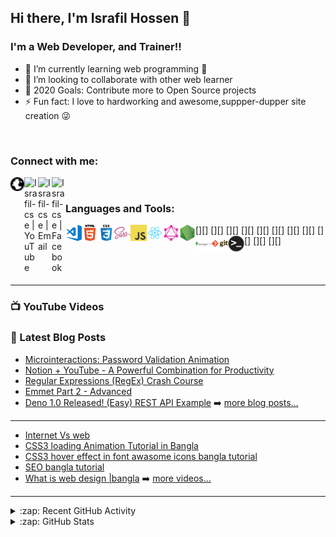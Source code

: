 
## Hi there, I'm Israfil Hossen 👋


### I'm a Web Developer, and Trainer!!


- 🌱 I’m currently learning web programming 🤣
- 👯 I’m looking to collaborate with other web learner
- 🥅 2020 Goals: Contribute more to Open Source projects
- ⚡ Fun fact: I love to hardworking and awesome,suppper-dupper site creation 😜

<br />

### Connect with me:

[<img align="left" alt="Israfil-cse.com" width="22px" src="https://raw.githubusercontent.com/iconic/open-iconic/master/svg/globe.svg" />][website]
[<img align="left" alt="Israfil-cse | YouTube" width="22px" src="https://cdn.jsdelivr.net/npm/simple-icons@v3/icons/youtube.svg" />][youtube]
[<img align="left" alt="Israfil-cse | Email" width="22px" src="https://cdn.jsdelivr.net/npm/simple-icons@v3/icons/gmail.svg" />][Email]
[<img align="left" alt="Israfil-cse | Facebook" width="22px" src="https://cdn.jsdelivr.net/npm/simple-icons@v3/icons/facebook.svg" />][Facebook]


<br />

### Languages and Tools:

[<img align="left" alt="Visual Studio Code" width="26px" src="https://raw.githubusercontent.com/github/explore/80688e429a7d4ef2fca1e82350fe8e3517d3494d/topics/visual-studio-code/visual-studio-code.png" />][]
[<img align="left" alt="HTML5" width="26px" src="https://raw.githubusercontent.com/github/explore/80688e429a7d4ef2fca1e82350fe8e3517d3494d/topics/html/html.png" />][]
[<img align="left" alt="CSS3" width="26px" src="https://raw.githubusercontent.com/github/explore/80688e429a7d4ef2fca1e82350fe8e3517d3494d/topics/css/css.png" />][]
[<img align="left" alt="Sass" width="26px" src="https://raw.githubusercontent.com/github/explore/80688e429a7d4ef2fca1e82350fe8e3517d3494d/topics/sass/sass.png" />][]
[<img align="left" alt="JavaScript" width="26px" src="https://raw.githubusercontent.com/github/explore/80688e429a7d4ef2fca1e82350fe8e3517d3494d/topics/javascript/javascript.png" />][]
[<img align="left" alt="React" width="26px" src="https://raw.githubusercontent.com/github/explore/80688e429a7d4ef2fca1e82350fe8e3517d3494d/topics/react/react.png" />][]
[<img align="left" alt="GraphQL" width="26px" src="https://raw.githubusercontent.com/github/explore/80688e429a7d4ef2fca1e82350fe8e3517d3494d/topics/graphql/graphql.png" />][]
[<img align="left" alt="Node.js" width="26px" src="https://raw.githubusercontent.com/github/explore/80688e429a7d4ef2fca1e82350fe8e3517d3494d/topics/nodejs/nodejs.png" />][]
[<img align="left" alt="MongoDB" width="26px" src="https://raw.githubusercontent.com/github/explore/80688e429a7d4ef2fca1e82350fe8e3517d3494d/topics/mongodb/mongodb.png" />][]
[<img align="left" alt="Git" width="26px" src="https://raw.githubusercontent.com/github/explore/80688e429a7d4ef2fca1e82350fe8e3517d3494d/topics/git/git.png" />][]
[<img align="left" alt="Terminal" width="26px" src="https://raw.githubusercontent.com/github/explore/80688e429a7d4ef2fca1e82350fe8e3517d3494d/topics/terminal/terminal.png" />][]

<br />
<br />

---

### 📺 YouTube Videos

<!-- YOUTUBE:START -->
### 📕 Latest Blog Posts

<!-- BLOG-POST-LIST:START -->
- [Microinteractions: Password Validation Animation](https://dev.to/codestackr/microinteractions-password-validation-animation-5629)
- [Notion + YouTube - A Powerful Combination for Productivity](https://dev.to/codestackr/notion-youtube-a-powerful-combination-for-productivity-1def)
- [Regular Expressions (RegEx) Crash Course](https://dev.to/codestackr/regular-expressions-regex-crash-course-248n)
- [Emmet Part 2 - Advanced](https://dev.to/codestackr/emmet-part-2-advanced-4c65)
- [Deno 1.0 Released! (Easy) REST API Example](https://dev.to/codestackr/deno-1-0-released-easy-rest-api-example-2fbl)
➡️ [more blog posts...](https://www.youtube.com/channel/UC2cFv6nmYlmqnpLKmo2_bGw?view_as=subscriber)

<!-- BLOG-POST-LIST:END -->

---


- [Internet Vs web ](https://youtu.be/iHa7xD8z6iE?list=PLuD_QmoSQDwRQDd3QtYYarquoQTyBngyY)
- [CSS3 loading Animation Tutorial in Bangla](https://youtu.be/KP1Q718MXPw?list=PLuD_QmoSQDwSx6eawsKhhDvkU1ribfAHa)
- [CSS3 hover effect in font awasome icons bangla tutorial](https://youtu.be/HiID64hVaxA?list=PLuD_QmoSQDwSx6eawsKhhDvkU1ribfAHa)
- [SEO bangla tutorial](https://youtu.be/SA1IVQSS0WQ?list=PLuD_QmoSQDwRQDd3QtYYarquoQTyBngyY)
- [What is web design |bangla](https://youtu.be/uhsPtV5S7JA?list=PLuD_QmoSQDwRQDd3QtYYarquoQTyBngyY)
➡️ [more videos...](https://youtube.com/codestackr)

---

<details>
  <summary>:zap: Recent GitHub Activity</summary>
  
<!--START_SECTION:activity-->
1. 💪 Opened PR [#259](https://github.com/florinpop17/app-ideas/pull/259) in [florinpop17/app-ideas](https://github.com/florinpop17/app-ideas)
2. 🎉 Merged PR [#13](https://github.com/codeSTACKr/codeSTACKr/pull/13) in [codeSTACKr/codeSTACKr](https://github.com/codeSTACKr/codeSTACKr)
3. 💪 Opened PR [#13](https://github.com/codeSTACKr/codeSTACKr/pull/13) in [codeSTACKr/codeSTACKr](https://github.com/codeSTACKr/codeSTACKr)
4. 🎉 Merged PR [#12](https://github.com/codeSTACKr/codeSTACKr/pull/12) in [codeSTACKr/codeSTACKr](https://github.com/codeSTACKr/codeSTACKr)
5. 💪 Opened PR [#12](https://github.com/codeSTACKr/codeSTACKr/pull/12) in [codeSTACKr/codeSTACKr](https://github.com/codeSTACKr/codeSTACKr)
<!--END_SECTION:activity-->

</details>

<details>
  <summary>:zap: GitHub Stats</summary>

  <img align="left" alt="codeSTACKr's GitHub Stats" src="https://github-readme-stats.codestackr.vercel.app/api?username=codeSTACKr&show_icons=true&hide_border=true" />

</details>

[website]: http://israweb.joyit247.com/i
[youtube]: https://www.youtube.com/channel/UC2cFv6nmYlmqnpLKmo2_bGw?view_as=subscriber
[linkedin]: www.linkedin.com/in/israfil-hossen
[Email]: israfilhossen10750@gmail.com
[Facebook]: https://www.facebook.com/don.israfil.9




